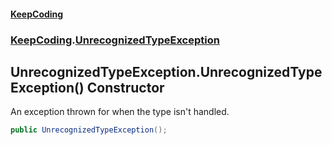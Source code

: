 #### [KeepCoding](index.md 'index')
### [KeepCoding](KeepCoding.md 'KeepCoding').[UnrecognizedTypeException](KeepCoding_UnrecognizedTypeException.md 'KeepCoding.UnrecognizedTypeException')
## UnrecognizedTypeException.UnrecognizedTypeException() Constructor
An exception thrown for when the type isn't handled.  
```csharp
public UnrecognizedTypeException();
```
